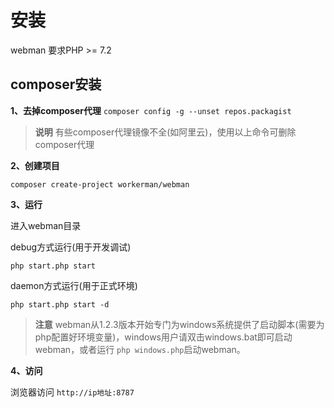 # 安装

webman 要求PHP >= 7.2

## composer安装

**1、去掉composer代理**
`composer config -g --unset repos.packagist`

> **说明**
> 有些composer代理镜像不全(如阿里云)，使用以上命令可删除composer代理

**2、创建项目**

`composer create-project workerman/webman`

**3、运行**  

进入webman目录   

debug方式运行(用于开发调试)
 
`php start.php start`

daemon方式运行(用于正式环境)

`php start.php start -d`

> **注意**
> webman从1.2.3版本开始专门为windows系统提供了启动脚本(需要为php配置好环境变量)，windows用户请双击windows.bat即可启动webman，或者运行 `php windows.php`启动webman。

**4、访问**

浏览器访问 `http://ip地址:8787`


